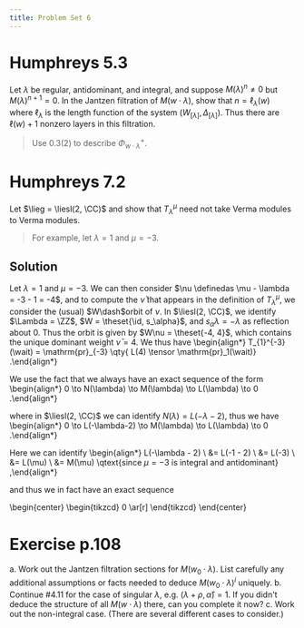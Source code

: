 ```yaml
---
title: Problem Set 6
---
```


# Humphreys 5.3

Let $\lambda$ be regular, antidominant, and integral, and suppose $M(\lambda)^n \neq 0$ but $M(\lambda)^{n+1} = 0$.
In the Jantzen filtration of $M(w\cdot \lambda)$, show that $n = \ell_\lambda(w)$ where $\ell_\lambda$ is the length function of the system $(W_{[\lambda]}, \Delta_{[\lambda]})$.
Thus there are $\ell(w) + 1$ nonzero layers in this filtration.

> Use 0.3(2) to describe $\Phi^+_{w\cdot \lambda}$.

# Humphreys 7.2

Let $\lieg = \liesl(2, \CC)$ and show that $T_{\lambda}^\mu$ need not take Verma modules to Verma modules.

> For example, let $\lambda = 1$ and $\mu = -3$.

## Solution

Let $\lambda = 1$ and $\mu = -3$.
We can then consider $\nu \definedas \mu - \lambda = -3 - 1 = -4$, and to compute the $\bar \nu$ that appears in the definition of $T_\lambda^\mu$, we consider the (usual) $W\dash$orbit of $\nu$.
In $\liesl(2, \CC)$, we identify $\Lambda = \ZZ$, $W = \theset{\id, s_\alpha}$, and $s_\alpha \lambda = -\lambda$ as reflection about $0$.
Thus the orbit is given by $W\nu = \theset{-4, 4}$, which contains the unique dominant weight $\bar \nu = 4$.
We thus have
\begin{align*}
T_{1}^{-3}(\wait) = \mathrm{pr}_{-3} \qty{ L(4) \tensor \mathrm{pr}_1(\wait)}
.\end{align*}

We use the fact that we always have an exact sequence of the form
\begin{align*}
0 \to N(\lambda) \to M(\lambda) \to L(\lambda) \to 0
.\end{align*}

where in $\liesl(2, \CC)$ we can identify $N(\lambda) = L(-\lambda - 2)$, thus we have
\begin{align*}
0 \to L(-\lambda-2) \to M(\lambda) \to L(\lambda) \to 0
.\end{align*}

Here we can identify 
\begin{align*}
L(-\lambda - 2) \\
&= L(-1 - 2) \\
&= L(-3) \\
&= L(\mu) \\
&= M(\mu) \qtext{since $\mu = -3$ is integral and antidominant}
,\end{align*}

and thus we in fact have an exact sequence

\begin{center}
\begin{tikzcd}
0 \ar[r]
\end{tikzcd}
\end{center}

# Exercise p.108

a. Work out the Jantzen filtration sections for $M(w_0 \cdot \lambda)$.
  List carefully any additional assumptions or facts needed to deduce $M(w_0\cdot \lambda)^i$ uniquely.
b. Continue \#4.11 for the case of singular $\lambda$, e.g.  $(\lambda + \rho, \hat \alpha) = 1$.
  If you didn't deduce the structure of all $M(w\cdot \lambda)$ there, can you complete it now?
c. Work out the non-integral case. (There are several different cases to consider.)

